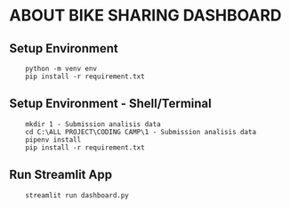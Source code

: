# ABOUT BIKE SHARING DASHBOARD 

## Setup Environment
```
    python -m venv env
    pip install -r requirement.txt
```

## Setup Environment - Shell/Terminal
```
    mkdir 1 - Submission analisis data
    cd C:\ALL PROJECT\CODING CAMP\1 - Submission analisis data
    pipenv install
    pip install -r requirement.txt
```

## Run Streamlit App
```
    streamlit run dashboard.py
```